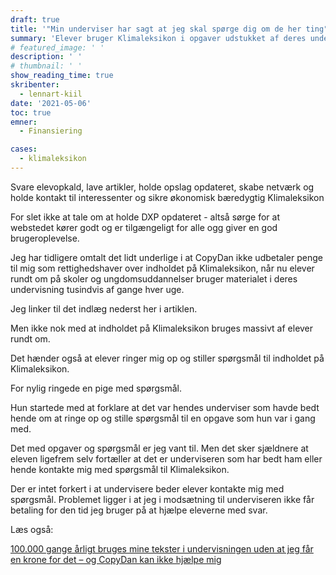 ```yaml
---
draft: true
title: '"Min underviser har sagt at jeg skal spørge dig om de her ting"'
summary: 'Elever bruger Klimaleksikon i opgaver udstukket af deres undervisere - men stadig nul kroner fra copydan'
# featured_image: ' '
description: ' '
# thumbnail: ' '
show_reading_time: true
skribenter:
  - lennart-kiil
date: '2021-05-06'
toc: true
emner:
  - Finansiering

cases:
  - klimaleksikon
---
```




Svare elevopkald, lave artikler, holde opslag opdateret, skabe netværk og holde kontakt til interessenter og sikre økonomisk bæredygtig Klimaleksikon

For slet ikke at tale om at holde DXP opdateret - altså sørge for at webstedet kører godt og er tilgængeligt for alle ogg giver en god brugeroplevelse.

Jeg har tidligere omtalt det lidt underlige i at CopyDan ikke udbetaler penge til  mig som rettighedshaver over indholdet på Klimaleksikon, når nu elever rundt om på skoler og ungdomsuddannelser bruger materialet i deres undervisning tusindvis af gange hver uge.

Jeg linker til det indlæg nederst her i artiklen.

Men ikke nok med at indholdet på Klimaleksikon bruges massivt af elever rundt om.

Det hænder også at elever ringer mig op og stiller spørgsmål til indholdet på Klimaleksikon.

For nylig ringede en pige med spørgsmål.

Hun startede med at forklare at det var hendes underviser som havde bedt hende om at ringe op og stille spørgsmål til en opgave som hun var i gang med.

Det med opgaver og spørgsmål er jeg vant til. Men det sker sjældnere at eleven ligefrem selv fortæller at det er underviseren som har bedt ham eller hende kontakte mig med spørgsmål til Klimaleksikon.

Der er intet forkert i at undervisere beder elever kontakte mig med spørgsmål. Problemet ligger i at jeg i modsætning til underviseren ikke får betaling for den tid jeg bruger på at  hjælpe eleverne med svar.

Læs også:




[100.000 gange årligt bruges mine tekster i undervisningen uden at jeg får en krone for det – og CopyDan kan ikke hjælpe mig](https://www.kiils.dk/erfaringer/fundraising/copydan/copydan-digital/)

